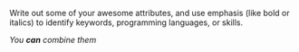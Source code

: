 Write out some of your awesome attributes, and use emphasis (like bold or italics) to identify keywords, programming languages, or skills. 

_You **can** combine them_

